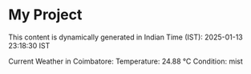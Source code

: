 # My Project

This content is dynamically generated in Indian Time (IST): 2025-01-13 23:18:30 IST


Current Weather in Coimbatore:
Temperature: 24.88 °C
Condition: mist
